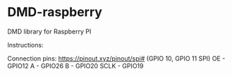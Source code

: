 # DMD-raspberry
DMD library for Raspberry PI

Instructions:

Connection pins: https://pinout.xyz/pinout/spi# 
(GPIO 10, GPIO 11 SPI)
OE - GPIO12
A - GPIO26
B - GPIO20
SCLK - GPIO19

